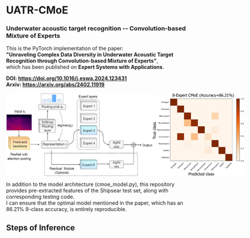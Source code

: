 # UATR-CMoE
### Underwater acoustic target recognition -- Convolution-based Mixture of Experts


This is the PyTorch implementation of the paper:   
**"Unraveling Complex Data Diversity in Underwater Acoustic Target Recognition through Convolution-based Mixture of Experts"**,      
which has been published on **Expert Systems with Applications**.     

**DOI: https://doi.org/10.1016/j.eswa.2024.123431**      
**Arxiv: https://arxiv.org/abs/2402.11919**   

<div style="display: flex; justify-content: space-between;">
    <img src="figs/framework.jpg" alt="First Figure" width="400" />
    <img src="figs/results.jpg" alt="Second Figure" width="250" />
</div>

In addition to the model architecture (cmoe_model.py), this repository provides pre-extracted features of the Shipsear test set, along with corresponding testing code.     
I can ensure that the optimal model mentioned in the paper, which has an 86.21% 9-class accuracy, is entirely reproducible.


## Steps of Inference


